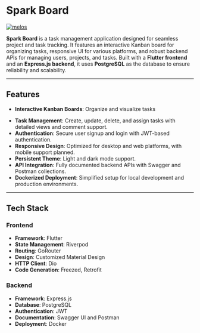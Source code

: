 # **Spark Board**

[![melos](https://img.shields.io/badge/maintained%20with-melos-f700ff.svg?style=flat-square)](https://github.com/invertase/melos)

**Spark Board** is a task management application designed for seamless project and task tracking. It features an interactive Kanban board for organizing tasks, responsive UI for various platforms, and robust backend APIs for managing users, projects, and tasks. Built with a **Flutter frontend** and an **Express.js backend**, it uses **PostgreSQL** as the database to ensure reliability and scalability.

---

## **Features**

- **Interactive Kanban Boards**: Organize and visualize tasks
<!-- with customizable drag-and-drop functionality. -->
- **Task Management**: Create, update, delete, and assign tasks with detailed views and comment support.
- **Authentication**: Secure user signup and login with JWT-based authentication.
- **Responsive Design**: Optimized for desktop and web platforms, with mobile support planned.
- **Persistent Theme**: Light and dark mode support.
- **API Integration**: Fully documented backend APIs with Swagger and Postman collections.
- **Dockerized Deployment**: Simplified setup for local development and production environments.

---

## **Tech Stack**

### **Frontend**

- **Framework**: Flutter
- **State Management**: Riverpod
- **Routing**: GoRouter
- **Design**: Customized Material Design
- **HTTP Client**: Dio
- **Code Generation**: Freezed, Retrofit

### **Backend**

- **Framework**: Express.js
- **Database**: PostgreSQL
- **Authentication**: JWT
- **Documentation**: Swagger UI and Postman
- **Deployment**: Docker
